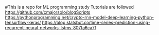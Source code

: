 #This is a repo for ML programming study
Tutorials are followed 
https://github.com/cmajorsolo/blogScripts
https://pythonprogramming.net/crypto-rnn-model-deep-learning-python-tensorflow-keras/
https://blog.statsbot.co/time-series-prediction-using-recurrent-neural-networks-lstms-807fa6ca7f
